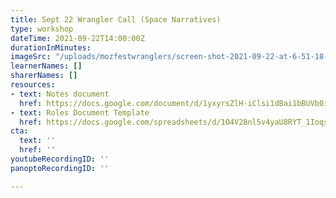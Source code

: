 ```yaml
---
title: Sept 22 Wrangler Call (Space Narratives)
type: workshop
dateTime: 2021-09-22T14:00:00Z
durationInMinutes: 
imageSrc: "/uploads/mozfestwranglers/screen-shot-2021-09-22-at-6-51-18-pm.png"
learnerNames: []
sharerNames: []
resources:
- text: Notes document
  href: https://docs.google.com/document/d/1yxyrsZlH-iClsi1dBai1bBUVb0iH4fzyIWxIotDMc58/edit#
- text: Roles Document Template
  href: https://docs.google.com/spreadsheets/d/1O4V28nl5v4yaU8RYT_1Ioqs0xwRoIJ0bM1eyPp7v50I/edit#gid=0
cta:
  text: ''
  href: ''
youtubeRecordingID: ''
panoptoRecordingID: ''

---
```

